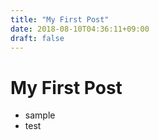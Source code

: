 ```yaml
---
title: "My First Post"
date: 2018-08-10T04:36:11+09:00
draft: false
---
```


# My First Post
- sample
- test
